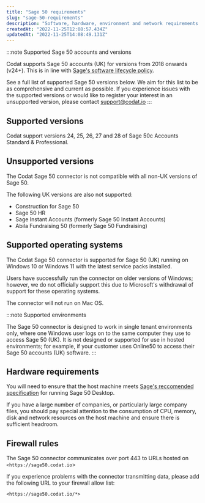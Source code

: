 ```yaml
---
title: "Sage 50 requirements"
slug: "sage-50-requirements"
description: "Software, hardware, environment and network requirements and configurations"
createdAt: "2022-11-25T12:08:57.434Z"
updatedAt: "2022-11-25T14:08:49.131Z"
---
```


:::note Supported Sage 50 accounts and versions

Codat supports Sage 50 accounts (UK) for versions from 2018 onwards (v24+). This is in line with <a className="external" href="https://gb-kb.sage.com/portal/app/portlets/results/viewsolution.jsp?solutionid=200427112228593" target="_blank">Sage's software lifecycle policy</a>.

See a full list of supported Sage 50 versions below. We aim for this list to be as comprehensive and current as possible. If you experience issues with the supported versions or would like to register your interest in an unsupported version, please contact support@codat.io
:::

## Supported versions

Codat support versions 24, 25, 26, 27 and 28 of Sage 50c Accounts Standard & Professional.

## Unsupported versions

The Codat Sage 50 connector is not compatible with all non-UK versions of Sage 50.

The following UK versions are also not supported:

- Construction for Sage 50
- Sage 50 HR
- Sage Instant Accounts (formerly Sage 50 Instant Accounts)
- Abila Fundraising 50 (formerly Sage 50 Fundraising)

## Supported operating systems

The Codat Sage 50 connector is supported for Sage 50 (UK) running on Windows 10 or Windows 11 with the latest service packs installed.

Users have successfully run the connector on older versions of Windows; however, we do not officially support this due to Microsoft's withdrawal of support for these operating systems.

The connector will not run on Mac OS.

:::note Supported environments

The Sage 50 connector is designed to work in single tenant environments only, where one Windows user logs on to the same computer they use to access Sage 50 (UK). It is not designed or supported for use in hosted environments; for example, if your customer uses Online50 to access their Sage 50 accounts (UK) software.
:::

## Hardware requirements

You will need to ensure that the host machine meets [Sage's reccomended specification](https://gb-kb.sage.com/portal/app/portlets/results/viewsolution.jsp?solutionid=200427112205533&hypermediatext=null#) for running Sage 50 Desktop.

If you have a large number of companies, or particularly large company files, you should pay special attention to the consumption of CPU, memory, disk and network resources on the host machine and ensure there is sufficient headroom.

## Firewall rules

The Sage 50 connector communicates over port 443 to URLs hosted on `<https://sage50.codat.io`>

If you experience problems with the connector transmitting data, please add the following URL to your firewall allow list:

`<https://sage50.codat.io/*>`
